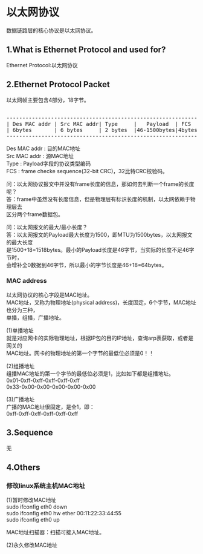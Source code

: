# 以太网协议      
数据链路层的核心协议是以太网协议。      
  
## 1.What is Ethernet Protocol and used for?  
Ethernet Protocol:以太网协议    
  
## 2.Ethernet Protocol Packet          
以太网帧主要包含4部分，18字节。            
<pre>          
--------------------------------------------------------------          
| Des MAC addr | Src MAC addr| Type     |   Payload  | FCS  |          
| 6bytes       | 6 bytes     | 2 bytes  |46-1500bytes|4bytes|          
--------------------------------------------------------------          
</pre>          
Des MAC addr : 目的MAC地址    
Src MAC addr : 源MAC地址    
Type : Payload字段的协议类型编码          
FCS : frame checke sequence(32-bit CRC)，32比特CRC校验码。          
  
问：以太网协议报文中并没有frame长度的信息，那如何去判断一个frame的长度呢？        
答：frame中虽然没有长度信息，但是物理层有标识长度的机制，以太网依赖于物理层去    
区分两个frame数据包。        
  
问：以太网报文的最大/最小长度？        
答：以太网报文的Payload最大长度为1500，即MTU为1500bytes，以太网报文的最大长度    
是1500+18=1518bytes。最小的Payload长度是46字节，当实际的长度不足46字节时，    
会增补全0数据到46字节，所以最小的字节长度是46+18=64bytes。    
  
### MAC address        
以太网协议的核心字段是MAC地址。          
MAC地址，又称为物理地址(physical address)，长度固定，6个字节，MAC地址也分为三种，        
单播，组播，广播地址。              
  
(1)单播地址      
就是对应网卡的实际物理地址，根据IP包的目的IP地址，查询arp表获取，或者是网关的            
MAC地址。网卡的物理地址的第一个字节的最低位必须是0！！              
  
(2)组播地址           
组播MAC地址的第一个字节的最低位必须是1，比如如下都是组播地址。              
0x01-0xff-0xff-0xff-0xff-0xff              
0x33-0x00-0x00-0x00-0x00-0x00              
  
(3)广播地址      
广播的MAC地址很固定，是全1，即：              
0xff-0xff-0xff-0xff-0xff-0xff              
  
## 3.Sequence   
无    
  
## 4.Others  
### 修改linux系统主机MAC地址  
(1)暂时修改MAC地址  
sudo ifconfig eth0 down  
sudo ifconfig eth0 hw ether 00:11:22:33:44:55  
sudo ifconfig eth0 up  

MAC地址扫描器：扫描可接入MAC地址。  
  
(2)永久修改MAC地址  
